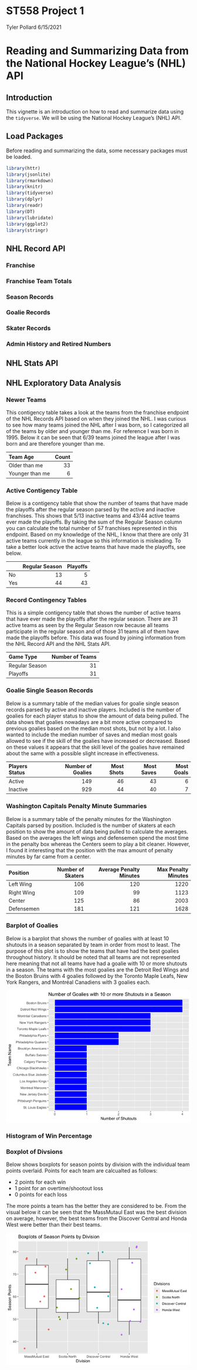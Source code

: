 ST558 Project 1
================
Tyler Pollard
6/15/2021

# Reading and Summarizing Data from the National Hockey League’s (NHL) API

## Introduction

This vignette is an introduction on how to read and summarize data using
the `tidyverse`. We will be using the National Hockey League’s (NHL)
API.

## Load Packages

Before reading and summarizing the data, some necessary packages must be
loaded.

``` r
library(httr)
library(jsonlite)
library(rmarkdown)
library(knitr)
library(tidyverse)
library(dplyr)
library(readr)
library(DT)
library(lubridate)
library(ggplot2)
library(stringr)
```

## NHL Record API

### Franchise

### Franchise Team Totals

### Season Records

### Goalie Records

### Skater Records

### Admin History and Retired Numbers

## NHL Stats API

## NHL Exploratory Data Analysis

### Newer Teams

This contigency table takes a look at the teams from the franchise
endpoint of the NHL Records API based on when they joined the NHL. I was
curious to see how many teams joined the NHL after I was born, so I
categorized all of the teams by older and younger than me. For reference
I was born in 1995. Below it can be seen that 6/39 teams joined the
league after I was born and are therefore younger than me.

| Team Age        | Count |
| :-------------- | ----: |
| Older than me   |    33 |
| Younger than me |     6 |

### Active Contigency Table

Below is a contigency table that show the number of teams that have made
the playoffs after the regular season parsed by the active and inactive
franchises. This shows that 5/13 inactive teams and 43/44 active teams
ever made the playoffs. By taking the sum of the Regular Season column
you can calculate the total number of 57 franchises represented in this
endpoint. Based on my knowledge of the NHL, I know that there are only
31 active teams currently in the league so this information is
misleading. To take a better look active the active teams that have made
the playoffs, see below.

|     | Regular Season | Playoffs |
| :-- | -------------: | -------: |
| No  |             13 |        5 |
| Yes |             44 |       43 |

### Record Contingency Tables

This is a simple contigency table that shows the number of active teams
that have ever made the playoffs after the regular season. There are 31
active teams as seen by the Regular Season row because all teams
participate in the regular season and of those 31 teams all of them have
made the playoffs before. This data was found by joining information
from the NHL Record API and the NHL Stats API.

| Game Type      | Number of Teams |
| :------------- | --------------: |
| Regular Season |              31 |
| Playoffs       |              31 |

### Goalie Single Season Records

Below is a summary table of the median values for goalie single season
records parsed by active and inactive players. Included is the number of
goalies for each player status to show the amount of data being pulled.
The data shows that goalies nowadays are a bit more active compared to
previous goalies based on the median most shots, but not by a lot. I
also wanted to include the median number of saves and median most goals
allowed to see if the skill of the goalies have increased or decreased.
Based on these values it appears that the skill level of the goalies
have remained about the same with a possible slight increase in
effectiveness.

| Players Status | Number of Goalies | Most Shots | Most Saves | Most Goals |
| :------------- | ----------------: | ---------: | ---------: | ---------: |
| Active         |               149 |         46 |         43 |          6 |
| Inactive       |               929 |         44 |         40 |          7 |

### Washington Capitals Penalty Minute Summaries

Below is a summary table of the penalty minutes for the Washington
Capitals parsed by position. Included is the number of skaters at each
position to show the amount of data being pulled to calculate the
averages. Based on the averages the left wings and defensemen spend the
most time in the penalty box whereas the Centers seem to play a bit
cleaner. However, I found it interesting that the position with the max
amount of penalty minutes by far came from a
center.

| Position   | Number of Skaters | Average Penalty Minutes | Max Penalty Minutes |
| :--------- | ----------------: | ----------------------: | ------------------: |
| Left Wing  |               106 |                     120 |                1220 |
| Right Wing |               109 |                      99 |                1123 |
| Center     |               125 |                      86 |                2003 |
| Defensemen |               181 |                     121 |                1628 |

### Barplot of Goalies

Below is a barplot that shows the number of goalies with at least 10
shutouts in a season separated by team in order from most to least. The
purpose of this plot is to show the teams that have had the best goalies
throughout history. It should be noted that all teams are not
represented here meaning that not all teams have had a goalie with 10 or
more shutouts in a season. The teams with the most goalies are the
Detroit Red Wings and the Boston Bruins with 4 goalies followed by the
Toronto Maple Leafs, New York Rangers, and Montréal Canadiens with 3
goalies each.

![](Project1_Pollard_2_files/figure-gfm/Goalie%20Barplot-1.png)<!-- -->

### Histogram of Win Percentage

### Boxplot of Divsions

Below shows boxplots for season points by division with the individual
team points overlaid. Points for each team are calcualted as follows:

  - 2 points for each win
  - 1 point for an overtime/shootout loss
  - 0 points for each loss

The more points a team has the better they are considered to be. From
the visual below it can be seen that the MassMutaul East was the best
division on average, however, the best teams from the Discover Central
and Honda West were better than their best
teams.

![](Project1_Pollard_2_files/figure-gfm/Division%20Boxplot-1.png)<!-- -->
